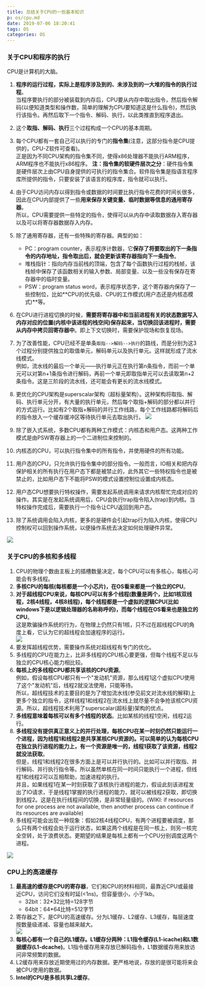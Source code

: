 ```yaml
---
title: 总结关于CPU的一些基本知识 
p: os/cpu.md
date: 2019-07-06 18:20:41
tags: OS
categories: OS
---
```




### 关于CPU和程序的执行

CPU是计算机的大脑。

1. **程序的运行过程，实际上是程序涉及到的、未涉及到的一大堆的指令的执行过程**。  
    当程序要执行的部分被装载到内存后，CPU要从内存中取出指令，然后指令解码(以便知道类型和操作数，简单的理解为CPU要知道这是什么指令)，然后执行该指令。再然后取下一个指令、解码、执行，以此类推直到程序退出。
2. 这个**取指、解码、执行**三个过程构成一个CPU的基本周期。
3. 每个CPU都有一套自己可以执行的专门的**指令集**(注意，这部分指令是CPU提供的，CPU-Z软件可查看)。  
    正是因为不同CPU架构的指令集不同，使得x86处理器不能执行ARM程序，ARM程序也不能执行x86程序。
    **注：指令集的软硬件层次之分**：硬件指令集是硬件层次上由CPU自身提供的可执行的指令集合。软件指令集是指语言程序库所提供的指令，只要安装了该语言的程序库，指令就可以执行。

4. 由于CPU访问内存以得到指令或数据的时间要比执行指令花费的时间长很多，因此在CPU内部提供了一些**用来保存关键变量、临时数据等信息的通用寄存器**。  
    所以，CPU需要提供一些特定的指令，使得可以从内存中读取数据存入寄存器以及可以将寄存器数据存入内存。
5. 除了通用寄存器，还有一些特殊的寄存器。典型的如：  
    - PC：program counter，表示程序计数器，它**保存了将要取出的下一条指令的内存地址，指令取出后，就会更新该寄存器指向下一条指令**。  
    - 堆栈指针：指向内存当前栈的顶端，包含了每个函数执行过程的栈帧，该栈帧中保存了该函数相关的输入参数、局部变量、以及一些没有保存在寄存器中的临时变量。  
    - PSW：program status word，表示程序状态字，这个寄存器内保存了一些控制位，比如**CPU的优先级、CPU的工作模式(用户态还是内核态模式)**等。  
6. 在CPU进行进程切换的时候，**需要将寄存器中和当前进程有关的状态数据写入内存对应的位置(内核中该进程的栈空间)保存起来，当切换回该进程时，需要从内存中拷贝回寄存器中**。即上下文切换时，需要保护现场和恢复现场。  
7. 为了改善性能，CPU已经不是单条`取指-->解码-->执行`的路线，而是分别为这3个过程分别提供独立的取值单元，解码单元以及执行单元。这样就形成了流水线模式。  
例如，流水线的最后一个单元——执行单元正在执行第n条指令，而前一个单元可以对第n+1条指令进行解码，再前一个单元即取指单元可以去读取第n+2条指令。这是三阶段的流水线，还可能会有更长的流水线模式。  
8. 更优化的CPU架构是superscalar架构（超标量架构）。这种架构将取指、解码、执行单元分开，有大量的执行单元，然后每个取指+解码的部分都以并行的方式运行。比如有2个取指+解码的并行工作线路，每个工作线路都将解码后的指令放入一个缓存缓冲区等待执行单元去取出执行。
![](/img/os/733013-20190706104851579-9893174.png)  
9. 除了嵌入式系统，多数CPU都有两种工作模式：内核态和用户态。这两种工作模式是由PSW寄存器上的一个二进制位来控制的。
10. 内核态的CPU，可以执行指令集中的所有指令，并使用硬件的所有功能。
11. 用户态的CPU，只允许执行指令集中的部分指令。一般而言，IO相关和把内存保护相关的所有执行在用户态下都是被禁止的，此外其它一些特权指令也是被禁止的，比如用户态下不能将PSW的模式设置控制位设置成内核态。  
12. 用户态CPU想要执行特权操作，需要发起系统调用来请求内核帮忙完成对应的操作。其实是在发起系统调用后，CPU会执行trap指令陷入(trap)到内核。当特权操作完成后，需要执行一个指令让CPU返回到用户态。
13. 除了系统调用会陷入内核，更多的是硬件会引起trap行为陷入内核，使得CPU控制权可以回到操作系统，以便操作系统去决定如何处理硬件异常。  

![](/img/referer.png)

### 关于CPU的多核和多线程

1. CPU的物理个数由主板上的插槽数量决定，每个CPU可以有多核心，每核心可能会有多线程。
2. **多核CPU的每核(每核都是一个小芯片)，在OS看来都是一个独立的CPU**。
3. **对于超线程CPU来说，每核CPU可以有多个线程(数量是两个，比如1核双线程，2核4线程，4核8线程)，每个线程都是一个虚拟的逻辑CPU(比如windows下是以逻辑处理器的名称称呼的)，而每个线程在OS看来也是独立的CPU**。  
    这是欺骗操作系统的行为，在物理上仍然只有1核，只不过在超线程CPU的角度上看，它认为它的超线程会加速程序的运行。  
    ![](/img/os/733013-20190706104845832-630323371.png)  
4. 要发挥超线程优势，需要操作系统对超线程有专门的优化。
5. 多线程的CPU在能力上，比非多线程的CPU核心要更强，但每个线程不足以与独立的CPU核心能力相比较。  
6. **每核上的多线程CPU都共享该核的CPU资源**。  
    例如，假设每核CPU都只有一个"发动机"资源，那么线程1这个虚拟CPU使用了这个"发动机"后，线程2就没法使用，只能等待。  
    所以，超线程技术的主要目的是为了增加流水线(参见前文对流水线的解释)上更多个独立的指令，这样线程1和线程2在流水线上就尽量不会争抢该核CPU资源。所以，超线程技术利用了superscalar(超标量)架构的优点。  
7. **多线程意味着每核可以有多个线程的状态**。比如某核的线程1空闲，线程2运行。
8. **多线程没有提供真正意义上的并行处理，每核CPU在某一时刻仍然只能运行一个进程，因为线程1和线程2是共享某核CPU资源的。可以简单的认为每核CPU在独立执行进程的能力上，有一个资源是唯一的，线程1获取了该资源，线程2就没法获取**。  
    但是，线程1和线程2在很多方面上是可以并行执行的。比如可以并行取指、并行解码、并行执行指令等。所以虽然单核在同一时间只能执行一个进程，但线程1和线程2可以互相帮助，加速进程的执行。  
    并且，如果线程1在某一时刻获取了该核执行进程的能力，假设此刻该进程发出了IO请求，于是线程1掌握的执行进程的能力，就可以被线程2获取，即切换到线程2。这是在执行线程间的切换，是非常轻量级的。(WIKI: if resources for one process are not available, then another process can continue if its resources are available)  
9. 多线程可能会出现一种现象：假如2核4线程CPU，有两个进程要被调度，那么只有两个线程会处于运行状态，如果这两个线程是在同一核上，则另一核完全空转，处于浪费状态。更期望的结果是每核上都有一个CPU分别调度这两个进程。

![](/img/referer.png)

### CPU上的高速缓存

1. **最高速的缓存是CPU的寄存器**，它们和CPU的材料相同，最靠近CPU或最接近CPU，访问它们没有时延(<1ns)。但容量很小，小于1kb。  
    - 32bit：32*32比特=128字节  
    - 64bit：64*64比特=512字节  
2. 寄存器之下，是CPU的高速缓存。分为L1缓存、L2缓存、L3缓存，每层速度按数量级递减、容量也越来越大。  
![](/img/os/733013-20190706104839954-1191269220.png)  
3. **每核心都有一个自己的L1缓存。L1缓存分两种：L1指令缓存(L1-icache)和L1数据缓存(L1-dcache)**。L1指令缓存用来存放已解码指令，L1数据缓存用来放访问非常频繁的数据。
4. L2缓存用来存放近期使用过的内存数据。更严格地说，存放的是很可能将来会被CPU使用的数据。
5. **Intel的CPU是多核共享L2缓存**。
